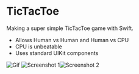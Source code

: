 TicTacToe
=========

Making a super simple TicTacToe game with Swift.
- Allows Human vs Human and Human vs CPU
- CPU is unbeatable
- Uses standard UIKit components

![Gif](http://myimg.us/images/09.21.14/45072.gif)
![Screenshot 1](http://myimg.us/images/09.21.14/45071.png)![Screenshot 2](http://myimg.us/images/09.21.14/45070.png)
